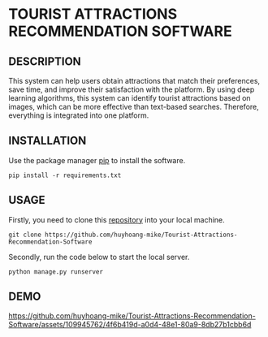 # TOURIST ATTRACTIONS RECOMMENDATION SOFTWARE
## DESCRIPTION
This system can help users obtain attractions that match their preferences, save time, and improve their satisfaction with the platform. By using deep learning algorithms, this system can identify tourist attractions based on images, which can be more effective than text-based searches. Therefore, everything is integrated into one platform.
## INSTALLATION
Use the package manager [pip](https://pypi.org/project/pip/) to install the software.
``` 
pip install -r requirements.txt
```
## USAGE
Firstly, you need to clone this [repository](https://pypi.org/project/pip/](https://github.com/huyhoang-mike/Tourist-Attractions-Recommendation-Software)) into your local machine.
```
git clone https://github.com/huyhoang-mike/Tourist-Attractions-Recommendation-Software
```
Secondly, run the code below to start the local server.
```
python manage.py runserver
```
## DEMO

https://github.com/huyhoang-mike/Tourist-Attractions-Recommendation-Software/assets/109945762/4f6b419d-a0d4-48e1-80a9-8db27b1cbb6d

